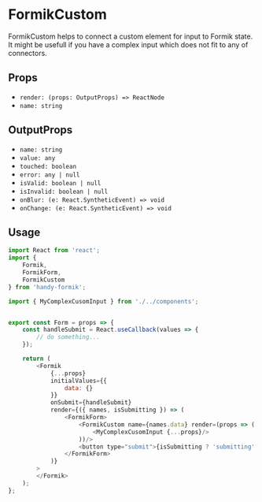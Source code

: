 # FormikCustom

FormikCustom helps to connect a custom element for input to Formik state. It might be usefull if you have a complex input which does not fit to any of connectors.

## Props

* `render: (props: OutputProps) => ReactNode`
* `name: string`

## OutputProps

* `name: string`
* `value: any`
* `touched: boolean`
* `error: any | null`
* `isValid: boolean | null`
* `isInvalid: boolean | null`
* `onBlur: (e: React.SyntheticEvent) => void`
* `onChange: (e: React.SyntheticEvent) => void`

## Usage

```js
import React from 'react';
import {
    Formik,
    FormikForm,
    FormikCustom
} from 'handy-formik';

import { MyComplexCusomInput } from './../components';


export const Form = props => {
    const handleSubmit = React.useCallback(values => {
        // do something...
    });

    return (
        <Formik
            {...props}
            initialValues={{
                data: {}
            }}
            onSubmit={handleSubmit}
            render={({ names, isSubmitting }) => (
                <FormikForm>
                    <FormikCustom name={names.data} render=(props => (
                        <MyComplexCusomInput {...props}/>
                    ))/>
                    <button type="submit">{isSubmitting ? 'submitting' : 'submit'}</button>
                </FormikForm>
            )}
        >
        </Formik>
    );
};
```
